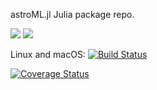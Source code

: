 astroML.jl Julia package repo.

[![](https://img.shields.io/badge/docs-stable-blue.svg)](https://JuliaLang.github.io/Example.jl/stable)
[![](https://img.shields.io/badge/docs-dev-blue.svg)](https://JuliaLang.github.io/Example.jl/dev)

Linux and macOS: [![Build Status](https://travis-ci.org/ezluzvaerus/astroML.jl.svg?branch=master)](https://travis-ci.org/ezluzvaerus/astroML.jl)

[![Coverage Status](https://coveralls.io/repos/github/ezluzvaerus/astroML.jl/badge.svg)](https://coveralls.io/github/ezluzvaerus/astroML.jl)
